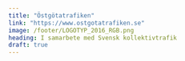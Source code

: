 ```yaml
---
title: "Östgötatrafiken"
link: "https://www.ostgotatrafiken.se"
image: /footer/LOGOTYP_2016_RGB.png
heading: I samarbete med Svensk kollektivtrafik
draft: true
---
```

